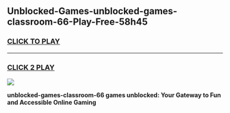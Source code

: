 
## Unblocked-Games-unblocked-games-classroom-66-Play-Free-58h45
<h3>
<a href="https://premium76.site?title=unblocked-games-classroom-66&ref=21A">CLICK TO PLAY</a></h3>
<hr>

<h3>
<a href="https://premium76.site?title=unblocked-games-classroom-66&ref=21A">CLICK 2 PLAY</a>
  
</h3>

<a href="https://premium76.site?title=unblocked-games-classroom-66&ref=21A"><img src="https://clearcache.store/games.png"></a>


**unblocked-games-classroom-66 games unblocked: Your Gateway to Fun and Accessible Online Gaming**
